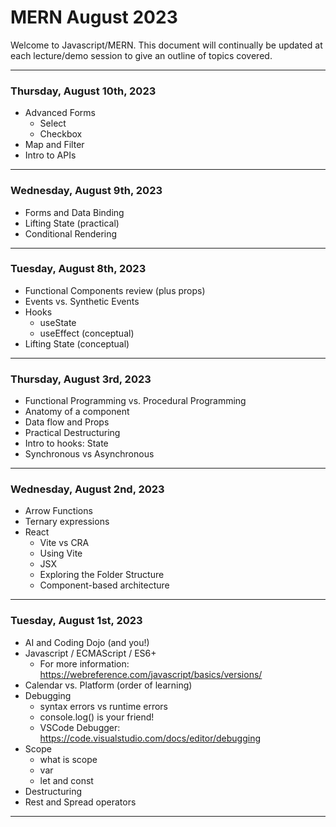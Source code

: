 
# MERN August 2023

Welcome to Javascript/MERN. This document will continually be updated at each lecture/demo session to give an outline of topics covered.


***

### Thursday, August 10th, 2023

- Advanced Forms
    * Select
    * Checkbox
- Map and Filter
- Intro to APIs

***

### Wednesday, August 9th, 2023

- Forms and Data Binding
- Lifting State (practical)
- Conditional Rendering

***

### Tuesday, August 8th, 2023

- Functional Components review (plus props)
- Events vs. Synthetic Events
- Hooks
    * useState
    * useEffect (conceptual)
- Lifting State (conceptual)


***

### Thursday, August 3rd, 2023

- Functional Programming vs. Procedural Programming
- Anatomy of a component
- Data flow and Props
- Practical Destructuring
- Intro to hooks: State
- Synchronous vs Asynchronous

***

### Wednesday, August 2nd, 2023

- Arrow Functions
- Ternary expressions
- React
    * Vite vs CRA
    * Using Vite
    * JSX
    * Exploring the Folder Structure
    * Component-based architecture

***

### Tuesday, August 1st, 2023
- AI and Coding Dojo (and you!)
- Javascript / ECMAScript / ES6+
    * For more information: https://webreference.com/javascript/basics/versions/
- Calendar vs. Platform (order of learning)
- Debugging
    * syntax errors vs runtime errors
    * console.log() is your friend!
    * VSCode Debugger: https://code.visualstudio.com/docs/editor/debugging
- Scope
    * what is scope
    * var
    * let and const
- Destructuring
- Rest and Spread operators

***


